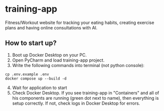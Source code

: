 # training-app

Fitness/Workout website for tracking your eating habits, creating exercise plans and having online consultations with AI.

## How to start up?

1. Boot up Docker Desktop on your PC.
2. Open PyCharm and load training-app project.
3. Write the following commands into terminal (not python console):
```
cp .env.example .env
docker compose up --build -d
```
4. Wait for application to start
5. Check Docker Desktop. If you see training-app in "Containers" and all of his components are running (green dot next to name), then everything is setup correctly. If not, check logs in Docker Desktop for errors.

